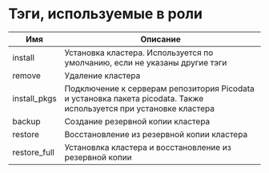 # Тэги, используемые в роли

| Имя | Описание |
| ---      | ---      |
| install | Установка кластера. Используется по умолчанию, если не указаны другие тэги |
| remove | Удаление кластера |
| install_pkgs | Подключение к серверам репозитория Picodata и установка пакета picodata. Также используется при установке кластера |
| backup | Создание резервной копии кластера |
| restore | Восстановление из резервной копии кластера |
| restore_full | Установлка кластера и восстановление из резервной копии |


